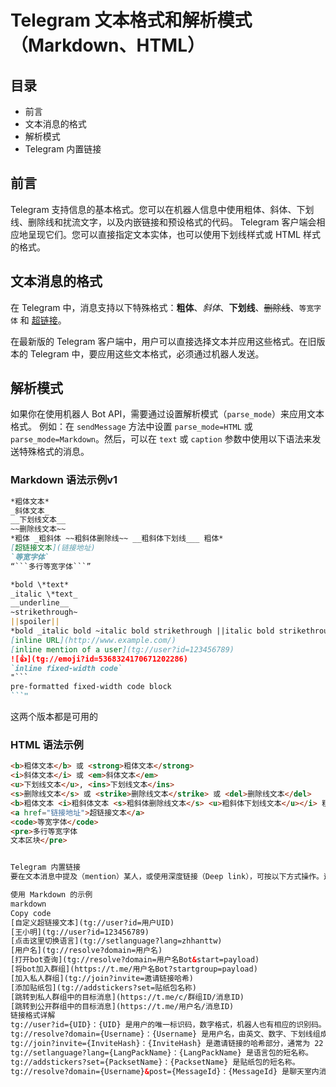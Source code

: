 # Telegram 文本格式和解析模式（Markdown、HTML）

## 目录

- 前言
- 文本消息的格式
- 解析模式
- Telegram 内置链接

## 前言

Telegram 支持信息的基本格式。您可以在机器人信息中使用粗体、斜体、下划线、删除线和扰流文字，以及内嵌链接和预设格式的代码。
Telegram 客户端会相应地呈现它们。您可以直接指定文本实体，也可以使用下划线样式或 HTML 样式的格式。

## 文本消息的格式

在 Telegram 中，消息支持以下特殊格式：**粗体**、*斜体*、__下划线__、~~删除线~~、`等宽字体` 和 [超链接](#)。

在最新版的 Telegram 客户端中，用户可以直接选择文本并应用这些格式。在旧版本的 Telegram 中，要应用这些文本格式，必须通过机器人发送。

## 解析模式

如果你在使用机器人 Bot API，需要通过设置解析模式（`parse_mode`）来应用文本格式。
例如：在 `sendMessage` 方法中设置 `parse_mode=HTML` 或 `parse_mode=Markdown`。然后，可以在 `text` 或 `caption` 参数中使用以下语法来发送特殊格式的消息。

### Markdown 语法示例v1

```markdown v1.0
*粗体文本*
_斜体文本_
__下划线文本__
~~删除线文本~~
*粗体 _粗斜体 ~~粗斜体删除线~~ __粗斜体下划线___ 粗体*
[超链接文本](链接地址)
`等宽字体`
“```多行等宽字体```”
```

```markdown v2.0
*bold \*text*
_italic \*text_
__underline__
~strikethrough~
||spoiler||
*bold _italic bold ~italic bold strikethrough ||italic bold strikethrough spoiler||~ __underline italic bold___ bold*
[inline URL](http://www.example.com/)
[inline mention of a user](tg://user?id=123456789)
![👍](tg://emoji?id=5368324170671202286)
`inline fixed-width code`
"```
pre-formatted fixed-width code block
```"
```

这两个版本都是可用的

### HTML 语法示例

```html
<b>粗体文本</b> 或 <strong>粗体文本</strong>
<i>斜体文本</i> 或 <em>斜体文本</em>
<u>下划线文本</u>, <ins>下划线文本</ins>
<s>删除线文本</s> 或 <strike>删除线文本</strike> 或 <del>删除线文本</del>
<b>粗体文本 <i>粗斜体文本 <s>粗斜体删除线文本</s> <u>粗斜体下划线文本</u></i> 粗体文本</b>
<a href="链接地址">超链接文本</a>
<code>等宽字体</code>
<pre>多行等宽字体
文本区块</pre>


Telegram 内置链接
要在文本消息中提及（mention）某人，或使用深度链接（Deep link），可按以下方式操作。这类似于超链接功能，但是链接使用 Telegram 客户端软件可以解析的协议。

使用 Markdown 的示例
markdown
Copy code
[自定义超链接文本](tg://user?id=用户UID)
[王小明](tg://user?id=123456789)
[点击这里切换语言](tg://setlanguage?lang=zhhanttw)
[用户名](tg://resolve?domain=用户名)
[打开bot查询](tg://resolve?domain=用户名Bot&start=payload)
[将bot加入群组](https://t.me/用户名Bot?startgroup=payload)
[加入私人群组](tg://join?invite=邀请链接哈希)
[添加贴纸包](tg://addstickers?set=贴纸包名称)
[跳转到私人群组中的目标消息](https://t.me/c/群组ID/消息ID)
[跳转到公开群组中的目标消息](https://t.me/用户名/消息ID)
链接格式详解
tg://user?id={UID}：{UID} 是用户的唯一标识码，数字格式，机器人也有相应的识别码。
tg://resolve?domain={Username}：{Username} 是用户名，由英文、数字、下划线组成。
tg://join?invite={InviteHash}：{InviteHash} 是邀请链接的哈希部分，通常为 22 位字符。
tg://setlanguage?lang={LangPackName}：{LangPackName} 是语言包的短名称。
tg://addstickers?set={PacksetName}：{PacksetName} 是贴纸包的短名称。
tg://resolve?domain={Username}&post={MessageId}：{MessageId} 是聊天室内消息的唯一标识码。

